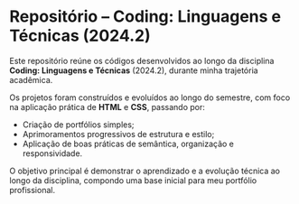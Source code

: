 # Repositório – Coding: Linguagens e Técnicas (2024.2)

Este repositório reúne os códigos desenvolvidos ao longo da disciplina **Coding: Linguagens e Técnicas** (2024.2), durante minha trajetória acadêmica.

Os projetos foram construídos e evoluídos ao longo do semestre, com foco na aplicação prática de **HTML** e **CSS**, passando por:

- Criação de portfólios simples;
- Aprimoramentos progressivos de estrutura e estilo;
- Aplicação de boas práticas de semântica, organização e responsividade.

O objetivo principal é demonstrar o aprendizado e a evolução técnica ao longo da disciplina, compondo uma base inicial para meu portfólio profissional.
